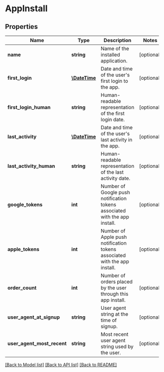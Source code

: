 # AppInstall

## Properties
Name | Type | Description | Notes
------------ | ------------- | ------------- | -------------
**name** | **string** | Name of the installed application. | [optional] 
**first_login** | [**\DateTime**](\DateTime.md) | Date and time of the user&#39;s first login to the app. | [optional] 
**first_login_human** | **string** | Human-readable representation of the first login date. | [optional] 
**last_activity** | [**\DateTime**](\DateTime.md) | Date and time of the user&#39;s last activity in the app. | [optional] 
**last_activity_human** | **string** | Human-readable representation of the last activity date. | [optional] 
**google_tokens** | **int** | Number of Google push notification tokens associated with the app install. | [optional] 
**apple_tokens** | **int** | Number of Apple push notification tokens associated with the app install. | [optional] 
**order_count** | **int** | Number of orders placed by the user through this app install. | [optional] 
**user_agent_at_signup** | **string** | User agent string at the time of signup. | [optional] 
**user_agent_most_recent** | **string** | Most recent user agent string used by the user. | [optional] 

[[Back to Model list]](../README.md#documentation-for-models) [[Back to API list]](../README.md#documentation-for-api-endpoints) [[Back to README]](../README.md)


